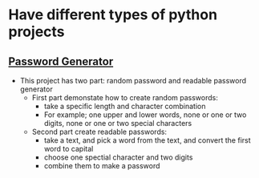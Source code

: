 # Have different types of python projects

## [Password Generator](https://github.com/MohidulHaqueTushar/python-projects/tree/main/password-generator)
- This project has two part: random password and readable password generator
	- First part demonstate how to create random passwords:
		- take a specific length and character combination
		- For example; one upper and lower words, none or one or two digits, none or one or two special characters
	- Second part create readable passwords:
		- take a text, and pick a word from the text, and convert the first word to capital
		- choose one spectial character and two digits
		- combine them to make a password
